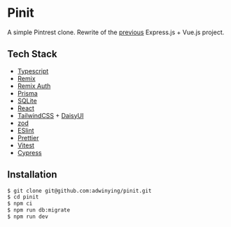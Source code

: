 # Pinit

A simple Pintrest clone. Rewrite of the [previous](https://github.com/adwinying/nodeapp-pinit) Express.js + Vue.js project.

## Tech Stack

- [Typescript](https://www.typescriptlang.org/)
- [Remix](https://remix.run/)
- [Remix Auth](https://github.com/sergiodxa/remix-auth)
- [Prisma](https://www.prisma.io/)
- [SQLite](https://www.sqlite.com/index.html)
- [React](https://reactjs.org/)
- [TailwindCSS](https://reactjs.org/) + [DaisyUI](https://daisyui.com/)
- [zod](https://github.com/colinhacks/zod)
- [ESlint](https://eslint.org/)
- [Prettier](https://prettier.io/)
- [Vitest](https://vitest.dev/)
- [Cypress](https://www.cypress.io/)

## Installation

```bash
$ git clone git@github.com:adwinying/pinit.git
$ cd pinit
$ npm ci
$ npm run db:migrate
$ npm run dev
```
